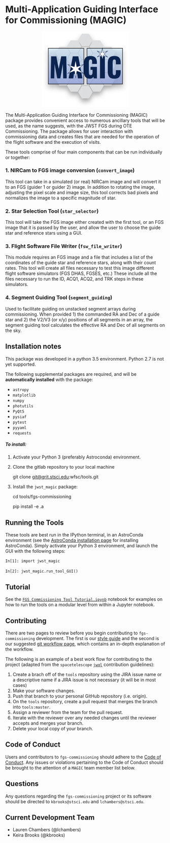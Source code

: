 Multi-Application Guiding Interface for Commissioning (MAGIC)
=====================================================================

<p align="center">
    <img width="275" src ="magic_logo.png" alt="MAGIC logo" />
</p>

The Multi-Application Guiding Interface for Commissioning (MAGIC) package provides convenient access to  numerous ancillary tools that will be used, as the name suggests, with the JWST FGS during OTE Commissioning. The package allows for user interaction with commissioning data and creates files that are needed for the operation of the flight software and the execution of visits.

These tools comprise of four main components that can be run individually
or together:

### 1. NIRCam to FGS image conversion (``convert_image``)
This tool can take in a simulated (or real) NIRCam image and will convert
it to an FGS (guider 1 or guider 2) image. In addition to rotating the image,
adjusting the pixel scale and image size, this tool corrects bad pixels and
normalizes the image to a specific magnitude of star.


### 2. Star Selection Tool (``star_selector``)
This tool will take the FGS image either created with the first tool, or
an FGS image that it is passed by the user, and allow the user to choose
the guide star and reference stars using a GUI.


### 3. Flight Software File Writer (``fsw_file_writer``)
This module requires an FGS image and a file that includes a list of the
coordinates of the guide star and reference stars, along with their count
rates. This tool will create all files necessary to test this image different
flight software simulators (FGS DHAS, FGSES, etc.) These include all the
files necessary to run the ID, ACQ1, ACQ2, and TRK steps in these simulators.


### 4. Segment Guiding Tool (``segment_guiding``)
Used to facilitate guiding on unstacked segment arrays during commissioning. When
provided 1) the commanded RA and Dec of a guide star and 2) the V2/V3 (or x/y)
positions of all segments in an array, the segment guiding tool calculates the
effective RA and Dec of all segments on the sky.


Installation notes
------------------
This package was developed in a python 3.5 environment. Python 2.7 is not yet supported.

The following supplemental packages are required, and will be **automatically installed** with the package:
* `astropy`
* `matplotlib`
* `numpy`
* `photutils`
* `PyQt5`
* `pysiaf`
* `pytest`
* `pyyaml`
* `requests`

##### To install:

1) Activate your Python 3 (preferably Astroconda) environment.

2) Clone the gitlab repository to your local machine

	git clone git@grit.stsci.edu:wfsc/tools.git

3) Install the `jwst_magic` package:

	cd tools/fgs-commissioning

	pip install -e .a



Running the Tools
-----------------
These tools are best run in the IPython terminal, in an AstroConda environment
(see the [AstroConda installation page](https://astroconda.readthedocs.io/en/latest/getting_started.html)
for installing AstroConda). Simply activate your Python 3 environment, and
launch the GUI with the following steps:

    In[1]: import jwst_magic

    In[2]: jwst_magic.run_tool_GUI()


Tutorial
-----------------
See the [`FGS Commissioning Tool Tutorial.ipynb`](./notebooks/FGS%20Commissioning%20Tool%20Tutorial.ipynb)
notebook for examples on how to run the tools on a modular level from within a Jupyter notebook.

Contributing
-----------------
There are two pages to review before you begin contributing to `fgs-commissioning` development.
The first is our [style guide](./style_guide/style_guide.md) and the second is our suggested [git workflow page](./style_guide/git_workflow.md),
which contains an in-depth explanation of the workflow.

The following is an example of a best work flow for contributing to the project
(adapted from the `spacetelescope` [`jwql`](https://github.com/spacetelescope/jwql) contribution guidelines):

1. Create a brach off of the `tools` repository using the JIRA issue name or a
descriptive name if a JIRA issue is not necessary (it will be in most cases)
2. Make your software changes.
3. Push that branch to your personal GitHub repository (i.e. origin).
4. On the `tools` repository, create a pull request that merges the branch into `tools:master`.
5. Assign a reviewer from the team for the pull request.
6. Iterate with the reviewer over any needed changes until the reviewer accepts and merges your branch.
7. Delete your local copy of your branch.


Code of Conduct
-----------------
Users and contributors to `fgs-commissioning` should adhere to the [Code of Conduct](./CODE_OF_CONDUCT.md).
Any issues or violations pertaining to the Code of Conduct should be brought to
the attention of a `MAGIC` team member list below.

Questions
-----------------
Any questions regarding the `fgs-commissioning` project or its software should be directed to
`kbrooks@stsci.edu` and `lchambers@stsci.edu`.

Current Development Team
-----------------
* Lauren Chambers (@lchambers)
* Keira Brooks (@kbrooks)
